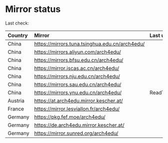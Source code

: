 <script src="./time.js"></script>
# Mirror status
Last check: <script type="text/javascript">localize(1688570510.8128488);</script>

|Country|Mirror|Last update|
|:------|:-----|:----------|
|China|https://mirrors.tuna.tsinghua.edu.cn/arch4edu/|<script type="text/javascript">localize(1688539009);</script>|
|China|https://mirrors.aliyun.com/arch4edu/|<script type="text/javascript">localize(1688452589);</script>|
|China|https://mirrors.bfsu.edu.cn/arch4edu/|<script type="text/javascript">localize(1688539009);</script>|
|China|https://mirror.iscas.ac.cn/arch4edu/|<script type="text/javascript">localize(1688539009);</script>|
|China|https://mirrors.nju.edu.cn/arch4edu/|<script type="text/javascript">localize(1688452589);</script>|
|China|https://mirrors.sau.edu.cn/arch4edu/|<script type="text/javascript">localize(1688539009);</script>|
|China|https://mirrors.ynu.edu.cn/arch4edu/|ReadTimeout|
|Austria|https://at.arch4edu.mirror.kescher.at/|<script type="text/javascript">localize(1688539009);</script>|
|France|https://mirror.lesviallon.fr/arch4edu/|<script type="text/javascript">localize(1688539009);</script>|
|Germany|https://pkg.fef.moe/arch4edu/|<script type="text/javascript">localize(1688539009);</script>|
|Germany|https://de.arch4edu.mirror.kescher.at/|<script type="text/javascript">localize(1688539009);</script>|
|Germany|https://mirror.sunred.org/arch4edu/|<script type="text/javascript">localize(1688539009);</script>|

<script src="./tablefilter/tablefilter.js"></script>
<script src="./table.js"></script>